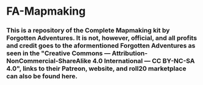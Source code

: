 # FA-Mapmaking

### This is a repository of the Complete Mapmaking kit by Forgotten Adventures. It is not, however, official, and all profits and credit goes to the aformentioned Forgotten Adventures as seen in the "Creative Commons — Attribution-NonCommercial-ShareAlike 4.0 International — CC BY-NC-SA 4.0", links to their Patreon, website, and roll20 marketplace can also be found here.
